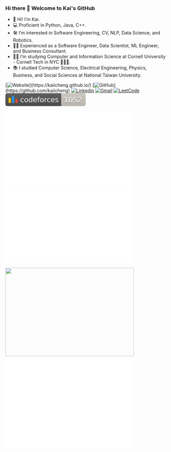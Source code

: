 ### Hi there 👋 Welcome to Kai's GitHub

<!-- **kaiicheng/kaiicheng** is a ✨ _special_ ✨ repository because its `README.md` (this file) appears on your GitHub profile. -->
<!-- Here are some ideas to get you started: -->
<!-- - 🤔 I’m actively seeking 2024 Software Development Engineer/Data Scientist opportunity.-->

- 👋 Hi! I’m Kai.
- 💻 Proficient in Python, Java, C++.
- 🛠️ I’m interested in Software Engineering, CV, NLP, Data Science, and Robotics.
- 👨‍💻 Experienced as a Software Engineer, Data Scientist, ML Engineer, and Business Consultant.
- 👨‍🎓 I’m studying Computer and Information Science at Cornell University - Cornell Tech in NYC 🔴🐻🌇.
- 📚 I studied Computer Science, Electrical Engineering, Physics, Business, and Social Sciences at National Taiwan University.

<!-- Icon logo source -->
<!-- https://simpleicons.org/ -->

[![Website](https://img.shields.io/badge/-Website-4B9AE5?style=flat&logo=safari&logoColor=white&link=[https://kaiicheng.github.io/](https://kaiicheng.github.io/))](https://kaiicheng.github.io/)
[![GitHub](https://img.shields.io/badge/-GitHub-2F2F2F?style=flat&logo=github&logoColor=white&link=[https://github.com/kaiicheng](https://github.com/kaiicheng))](https://github.com/kaiicheng)
[![Linkedin](https://img.shields.io/badge/-LinkedIn-306EA8?style=flat&logo=Linkedin&logoColor=white&link=https://www.linkedin.com/in/kaiicheng/)](https://www.linkedin.com/in/kaiicheng/) 
[![Gmail](https://img.shields.io/badge/-Email-D9534F?style=flat&logo=gmail&logoColor=white&link=mailto:sc2745@cornell.edu)](mailto:sc2745@cornell.edu)
[![LeetCode](https://cp-logo.vercel.app/leetcode/kaiicheng)](https://leetcode.com/kaiicheng/)
[![Codeforces](https://raw.githubusercontent.com/kaiicheng/Codeforces-Dashboard/main/output/max_rating.svg)](https://codeforces.com/profile/kaiicheng)
<!-- [![LeetCode](https://img.shields.io/badge/-LeetCode-5CB85C?style=flat&logo=leetcode&logoColor=white&link=https://leetcode.com/kaiicheng/)](https://leetcode.com/kaiicheng/) -->
<!-- [![LeetCode](https://img.shields.io/badge/-Codeforces-5CB85C?style=flat&logo=leetcode&logoColor=white&link=https://leetcode.com/kaiicheng/)](https://leetcode.com/kaiicheng/) -->
<!-- [![Instagram](https://img.shields.io/badge/-Instagram-d62976?style=flat&logo=instagram&logoColor=white&link=https://www.instagram.com//)](https://www.instagram.com//) -->

<p float="left">
<img width="400em" src="https://raw.githubusercontent.com/kaiicheng/Github-Dashboard/master/generated/overview.svg#gh-light-mode-only"/><img width="400em" src="https://raw.githubusercontent.com/kaiicheng/Github-Dashboard/master/generated/languages.svg#gh-light-mode-only"/>
</p>

<!--
![Kai's github stats](https://github-readme-stats.vercel.app/api?username=kaiicheng)
-->
<p float="left">
<img width="400em" height="275" src="https://leetcard.jacoblin.cool/kaiicheng?theme=light&ext=contest"/><img width="400em" src="https://github.com/kaiicheng/Codeforces-Dashboard/blob/main/output/light_card.svg"/>
</p>
<!-- https://raw.githubusercontent.com/kaiicheng/Codeforces-Dashboard/main/output/light_card.svg -->

<!-- 
<img height="214em" src="https://github-readme-stats.vercel.app/api/top-langs/?username=kaiicheng&hide=notjupyter%20notebook&exclude_repo=N/A&custom_title=Most%20Used%20Languages&langs_count=4" />
<img width="350em" src="https://raw.githubusercontent.com/kaiicheng/Github-Dashboard/master/generated/languages.svg#gh-light-mode-only"/>
-->



<!-- [![Top Langs](https://github-readme-stats.vercel.app/api/top-langs/?username=kaiicheng&layout=compact)](https://github.com/anuraghazra/github-readme-stats) -->
<!-- ![Top Langs](https://github-readme-stats.vercel.app/api/top-langs/?username=kaiicheng) -->
<!-- [![Top Langs](https://github-readme-stats.vercel.app/api/top-langs/?username=anuraghazra)](https://github.com/anuraghazra/github-readme-stats) -->

<!--
 ![GitHub stats](https://github-readme-stats.vercel.app/api?username=kaiicheng&show_icons=true&count_private=true&theme=algolia&custom_title=GitHub%20Stats&include_all_commits=true&hide=issues&hide_title=true&card_width=400)
![Languages](https://github-readme-stats.vercel.app/api/top-langs/?username=kaiicheng&layout=compact&hide=jupyter%20notebook&theme=algolia&custom_title=Top%20Languages&langs_count=4)
-->

<!-- ![Kai's Most used languages](https://github-readme-stats.vercel.app/api/top-langs/?username=kaiicheng ID&layout=compact&hide_border=true&langs_count=10) -->
<!-- 
Here are some ideas to get you started:

- 🔭 I’m currently working on ...
- 🌱 I’m currently learning ...
- 👯 I’m looking to collaborate on ...
- 🤔 I’m looking for help with ...
- 💬 Ask me about ...
- 📫 How to reach me: ...
- 😄 Pronouns: ...
- ⚡ Fun fact: ...
 -->
